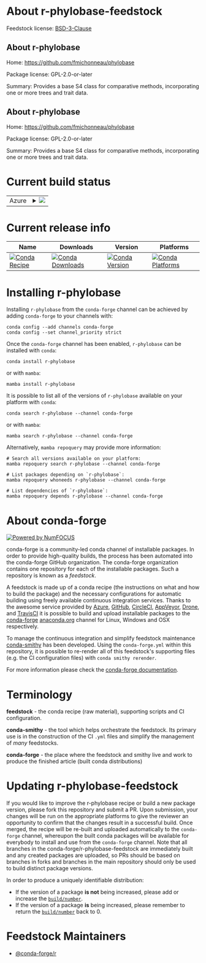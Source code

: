About r-phylobase-feedstock
===========================

Feedstock license: [BSD-3-Clause](https://github.com/conda-forge/r-phylobase-feedstock/blob/main/LICENSE.txt)


About r-phylobase
-----------------

Home: https://github.com/fmichonneau/phylobase

Package license: GPL-2.0-or-later

Summary: Provides a base S4 class for comparative methods, incorporating one or more trees and trait data.

About r-phylobase
-----------------

Home: https://github.com/fmichonneau/phylobase

Package license: GPL-2.0-or-later

Summary: Provides a base S4 class for comparative methods, incorporating one or more trees and trait data.

Current build status
====================


<table>
    
  <tr>
    <td>Azure</td>
    <td>
      <details>
        <summary>
          <a href="https://dev.azure.com/conda-forge/feedstock-builds/_build/latest?definitionId=9024&branchName=main">
            <img src="https://dev.azure.com/conda-forge/feedstock-builds/_apis/build/status/r-phylobase-feedstock?branchName=main">
          </a>
        </summary>
        <table>
          <thead><tr><th>Variant</th><th>Status</th></tr></thead>
          <tbody><tr>
              <td>linux_64_r_base4.4</td>
              <td>
                <a href="https://dev.azure.com/conda-forge/feedstock-builds/_build/latest?definitionId=9024&branchName=main">
                  <img src="https://dev.azure.com/conda-forge/feedstock-builds/_apis/build/status/r-phylobase-feedstock?branchName=main&jobName=linux&configuration=linux%20linux_64_r_base4.4" alt="variant">
                </a>
              </td>
            </tr><tr>
              <td>linux_64_r_base4.5</td>
              <td>
                <a href="https://dev.azure.com/conda-forge/feedstock-builds/_build/latest?definitionId=9024&branchName=main">
                  <img src="https://dev.azure.com/conda-forge/feedstock-builds/_apis/build/status/r-phylobase-feedstock?branchName=main&jobName=linux&configuration=linux%20linux_64_r_base4.5" alt="variant">
                </a>
              </td>
            </tr><tr>
              <td>linux_aarch64_r_base4.4</td>
              <td>
                <a href="https://dev.azure.com/conda-forge/feedstock-builds/_build/latest?definitionId=9024&branchName=main">
                  <img src="https://dev.azure.com/conda-forge/feedstock-builds/_apis/build/status/r-phylobase-feedstock?branchName=main&jobName=linux&configuration=linux%20linux_aarch64_r_base4.4" alt="variant">
                </a>
              </td>
            </tr><tr>
              <td>linux_aarch64_r_base4.5</td>
              <td>
                <a href="https://dev.azure.com/conda-forge/feedstock-builds/_build/latest?definitionId=9024&branchName=main">
                  <img src="https://dev.azure.com/conda-forge/feedstock-builds/_apis/build/status/r-phylobase-feedstock?branchName=main&jobName=linux&configuration=linux%20linux_aarch64_r_base4.5" alt="variant">
                </a>
              </td>
            </tr><tr>
              <td>linux_ppc64le_r_base4.4</td>
              <td>
                <a href="https://dev.azure.com/conda-forge/feedstock-builds/_build/latest?definitionId=9024&branchName=main">
                  <img src="https://dev.azure.com/conda-forge/feedstock-builds/_apis/build/status/r-phylobase-feedstock?branchName=main&jobName=linux&configuration=linux%20linux_ppc64le_r_base4.4" alt="variant">
                </a>
              </td>
            </tr><tr>
              <td>linux_ppc64le_r_base4.5</td>
              <td>
                <a href="https://dev.azure.com/conda-forge/feedstock-builds/_build/latest?definitionId=9024&branchName=main">
                  <img src="https://dev.azure.com/conda-forge/feedstock-builds/_apis/build/status/r-phylobase-feedstock?branchName=main&jobName=linux&configuration=linux%20linux_ppc64le_r_base4.5" alt="variant">
                </a>
              </td>
            </tr><tr>
              <td>osx_64_r_base4.4</td>
              <td>
                <a href="https://dev.azure.com/conda-forge/feedstock-builds/_build/latest?definitionId=9024&branchName=main">
                  <img src="https://dev.azure.com/conda-forge/feedstock-builds/_apis/build/status/r-phylobase-feedstock?branchName=main&jobName=osx&configuration=osx%20osx_64_r_base4.4" alt="variant">
                </a>
              </td>
            </tr><tr>
              <td>osx_64_r_base4.5</td>
              <td>
                <a href="https://dev.azure.com/conda-forge/feedstock-builds/_build/latest?definitionId=9024&branchName=main">
                  <img src="https://dev.azure.com/conda-forge/feedstock-builds/_apis/build/status/r-phylobase-feedstock?branchName=main&jobName=osx&configuration=osx%20osx_64_r_base4.5" alt="variant">
                </a>
              </td>
            </tr><tr>
              <td>win_64_r_base4.4</td>
              <td>
                <a href="https://dev.azure.com/conda-forge/feedstock-builds/_build/latest?definitionId=9024&branchName=main">
                  <img src="https://dev.azure.com/conda-forge/feedstock-builds/_apis/build/status/r-phylobase-feedstock?branchName=main&jobName=win&configuration=win%20win_64_r_base4.4" alt="variant">
                </a>
              </td>
            </tr><tr>
              <td>win_64_r_base4.5</td>
              <td>
                <a href="https://dev.azure.com/conda-forge/feedstock-builds/_build/latest?definitionId=9024&branchName=main">
                  <img src="https://dev.azure.com/conda-forge/feedstock-builds/_apis/build/status/r-phylobase-feedstock?branchName=main&jobName=win&configuration=win%20win_64_r_base4.5" alt="variant">
                </a>
              </td>
            </tr>
          </tbody>
        </table>
      </details>
    </td>
  </tr>
</table>

Current release info
====================

| Name | Downloads | Version | Platforms |
| --- | --- | --- | --- |
| [![Conda Recipe](https://img.shields.io/badge/recipe-r--phylobase-green.svg)](https://anaconda.org/conda-forge/r-phylobase) | [![Conda Downloads](https://img.shields.io/conda/dn/conda-forge/r-phylobase.svg)](https://anaconda.org/conda-forge/r-phylobase) | [![Conda Version](https://img.shields.io/conda/vn/conda-forge/r-phylobase.svg)](https://anaconda.org/conda-forge/r-phylobase) | [![Conda Platforms](https://img.shields.io/conda/pn/conda-forge/r-phylobase.svg)](https://anaconda.org/conda-forge/r-phylobase) |

Installing r-phylobase
======================

Installing `r-phylobase` from the `conda-forge` channel can be achieved by adding `conda-forge` to your channels with:

```
conda config --add channels conda-forge
conda config --set channel_priority strict
```

Once the `conda-forge` channel has been enabled, `r-phylobase` can be installed with `conda`:

```
conda install r-phylobase
```

or with `mamba`:

```
mamba install r-phylobase
```

It is possible to list all of the versions of `r-phylobase` available on your platform with `conda`:

```
conda search r-phylobase --channel conda-forge
```

or with `mamba`:

```
mamba search r-phylobase --channel conda-forge
```

Alternatively, `mamba repoquery` may provide more information:

```
# Search all versions available on your platform:
mamba repoquery search r-phylobase --channel conda-forge

# List packages depending on `r-phylobase`:
mamba repoquery whoneeds r-phylobase --channel conda-forge

# List dependencies of `r-phylobase`:
mamba repoquery depends r-phylobase --channel conda-forge
```


About conda-forge
=================

[![Powered by
NumFOCUS](https://img.shields.io/badge/powered%20by-NumFOCUS-orange.svg?style=flat&colorA=E1523D&colorB=007D8A)](https://numfocus.org)

conda-forge is a community-led conda channel of installable packages.
In order to provide high-quality builds, the process has been automated into the
conda-forge GitHub organization. The conda-forge organization contains one repository
for each of the installable packages. Such a repository is known as a *feedstock*.

A feedstock is made up of a conda recipe (the instructions on what and how to build
the package) and the necessary configurations for automatic building using freely
available continuous integration services. Thanks to the awesome service provided by
[Azure](https://azure.microsoft.com/en-us/services/devops/), [GitHub](https://github.com/),
[CircleCI](https://circleci.com/), [AppVeyor](https://www.appveyor.com/),
[Drone](https://cloud.drone.io/welcome), and [TravisCI](https://travis-ci.com/)
it is possible to build and upload installable packages to the
[conda-forge](https://anaconda.org/conda-forge) [anaconda.org](https://anaconda.org/)
channel for Linux, Windows and OSX respectively.

To manage the continuous integration and simplify feedstock maintenance
[conda-smithy](https://github.com/conda-forge/conda-smithy) has been developed.
Using the ``conda-forge.yml`` within this repository, it is possible to re-render all of
this feedstock's supporting files (e.g. the CI configuration files) with ``conda smithy rerender``.

For more information please check the [conda-forge documentation](https://conda-forge.org/docs/).

Terminology
===========

**feedstock** - the conda recipe (raw material), supporting scripts and CI configuration.

**conda-smithy** - the tool which helps orchestrate the feedstock.
                   Its primary use is in the construction of the CI ``.yml`` files
                   and simplify the management of *many* feedstocks.

**conda-forge** - the place where the feedstock and smithy live and work to
                  produce the finished article (built conda distributions)


Updating r-phylobase-feedstock
==============================

If you would like to improve the r-phylobase recipe or build a new
package version, please fork this repository and submit a PR. Upon submission,
your changes will be run on the appropriate platforms to give the reviewer an
opportunity to confirm that the changes result in a successful build. Once
merged, the recipe will be re-built and uploaded automatically to the
`conda-forge` channel, whereupon the built conda packages will be available for
everybody to install and use from the `conda-forge` channel.
Note that all branches in the conda-forge/r-phylobase-feedstock are
immediately built and any created packages are uploaded, so PRs should be based
on branches in forks and branches in the main repository should only be used to
build distinct package versions.

In order to produce a uniquely identifiable distribution:
 * If the version of a package **is not** being increased, please add or increase
   the [``build/number``](https://docs.conda.io/projects/conda-build/en/latest/resources/define-metadata.html#build-number-and-string).
 * If the version of a package **is** being increased, please remember to return
   the [``build/number``](https://docs.conda.io/projects/conda-build/en/latest/resources/define-metadata.html#build-number-and-string)
   back to 0.

Feedstock Maintainers
=====================

* [@conda-forge/r](https://github.com/orgs/conda-forge/teams/r/)

